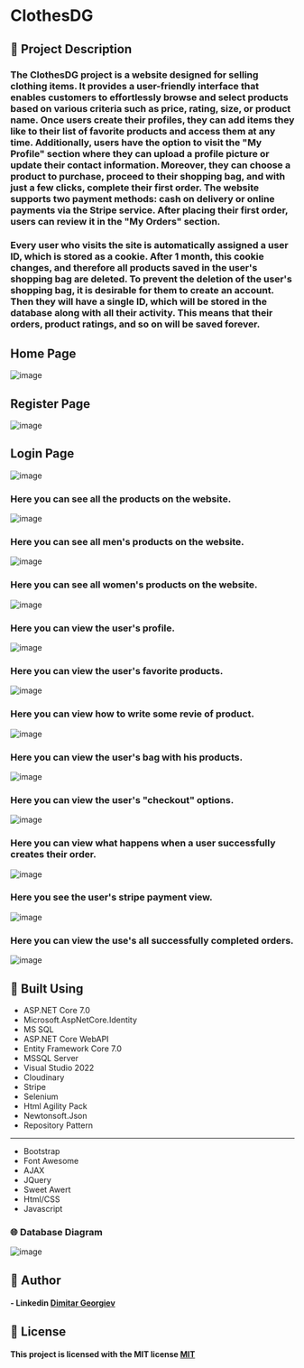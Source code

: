 # ClothesDG

## 📃 Project Description

### The ClothesDG project is a website designed for selling clothing items. It provides a user-friendly interface that enables customers to effortlessly browse and select products based on various criteria such as price, rating, size, or product name. Once users create their profiles, they can add items they like to their list of favorite products and access them at any time. Additionally, users have the option to visit the "My Profile" section where they can upload a profile picture or update their contact information. Moreover, they can choose a product to purchase, proceed to their shopping bag, and with just a few clicks, complete their first order. The website supports two payment methods: cash on delivery or online payments via the Stripe service. After placing their first order, users can review it in the "My Orders" section.

### Every user who visits the site is automatically assigned a user ID, which is stored as a cookie. After 1 month, this cookie changes, and therefore all products saved in the user's shopping bag are deleted. To prevent the deletion of the user's shopping bag, it is desirable for them to create an account. Then they will have a single ID, which will be stored in the database along with all their activity. This means that their orders, product ratings, and so on will be saved forever.

## Home Page
![image](https://github.com/ItsAlphaHelix/Clothing-Store/blob/main/Pngs/Homepage.png?raw=true)

## Register Page
![image](https://github.com/ItsAlphaHelix/Clothing-Store/blob/main/Pngs/Register.png?raw=true)

## Login Page
![image](https://github.com/ItsAlphaHelix/Clothing-Store/blob/main/Pngs/Login.png?raw=true)

### Here you can see all the products on the website.
![image](https://github.com/ItsAlphaHelix/Clothing-Store/blob/main/Pngs/All-Products.png?raw=true)

### Here you can see all men's products on the website.
![image](https://github.com/ItsAlphaHelix/Clothing-Store/blob/main/Pngs/All-Men-Products.png?raw=true)

### Here you can see all women's products on the website.
![image](https://github.com/ItsAlphaHelix/Clothing-Store/blob/main/Pngs/All-Women-Products.png?raw=true)

### Here you can view the user's profile. 
![image](https://github.com/ItsAlphaHelix/Clothing-Store/blob/main/Pngs/Profile.png?raw=true)

### Here you can view the user's favorite products.
![image](https://github.com/ItsAlphaHelix/Clothing-Store/blob/main/Pngs/Favorite-Products.png?raw=true)

### Here you can view how to write some revie of product.
![image](https://github.com/ItsAlphaHelix/Clothing-Store/blob/main/Pngs/Post-Review.png?raw=true)

### Here you can view the user's bag with his products.
![image](https://github.com/ItsAlphaHelix/Clothing-Store/blob/main/Pngs/Bag.png?raw=true)

### Here you can view the user's "checkout" options.
![image](https://github.com/ItsAlphaHelix/Clothing-Store/blob/main/Pngs/Checkout.png?raw=true)

### Here you can view what happens when a user successfully creates their order.
![image](https://github.com/ItsAlphaHelix/Clothing-Store/blob/main/Pngs/Order-Confirmation.png?raw=true)

### Here you see the user's stripe payment view.
![image](https://github.com/ItsAlphaHelix/Clothing-Store/blob/main/Pngs/Stripe-Online-Payment.png?raw=true)

### Here you can view the use's all successfully completed orders.
![image](https://github.com/ItsAlphaHelix/Clothing-Store/blob/main/Pngs/My-Orders.png?raw=true)

## 🔨 Built Using
 
- ASP.NET Core 7.0
- Microsoft.AspNetCore.Identity
- MS SQL
- ASP.NET Core WebAPI
- Entity Framework Core 7.0
- MSSQL Server
- Visual Studio 2022
- Cloudinary
- Stripe
- Selenium
- Html Agility Pack
- Newtonsoft.Json
- Repository Pattern
---

- Bootstrap
- Font Awesome
- AJAX
- JQuery
- Sweet Awert
- Html/CSS 
- Javascript

### 🌐 Database Diagram 
![image](https://github.com/ItsAlphaHelix/Clothing-Store/blob/main/Pngs/Database-Diagram.png?raw=true)

## 👦 Author

#### - Linkedin [Dimitar Georgiev](https://www.linkedin.com/in/dimitar-georgiev-551a16242/)

## 📜 License

#### This project is licensed with the MIT license [MIT](https://choosealicense.com/licenses/mit/)

